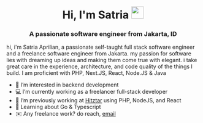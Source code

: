 <h1 align="center">Hi, I'm Satria <img
src="https://github.com/blackcater/blackcater/raw/main/images/Hi.gif" height="32" /></h1>
<h3 align="center">A passionate software engineer from Jakarta, ID</h3>

hi, i'm Satria Aprilian, a passionate self-taught full stack software engineer and a freelance software engineer from Jakarta. my passion for software lies with dreaming up ideas and making them come true with elegant. i take great care in the experience, architecture, and code quality of the things I build. I am proficient with PHP, Next.JS, React, Node.JS & Java
- 👀 I’m interested in backend development
- 💻 I’m currently working as a freelancer full-stack developer
- 🔭 I’m previously working at [Hitztar](https://www.hitztar.com/satria) using PHP, NodeJS, and React
- 🌱 Learning about Go & Typescript
- ✉️ Any freelance work? do reach, [email](mailto:satriaaprilian18@gmail.com)
